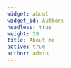 ```yaml
---
widget: about
widget_id: Authors
headless: true
weight: 20
title: About me
active: true
author: admin
---
```

